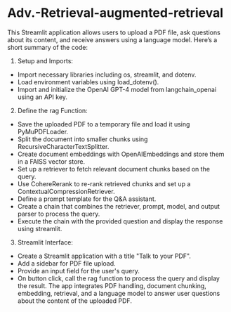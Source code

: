 # Adv.-Retrieval-augmented-retrieval

This Streamlit application allows users to upload a PDF file, ask questions about its content, and receive answers using a language model. Here’s a short summary of the code:
1.	Setup and Imports:
-	Import necessary libraries including os, streamlit, and dotenv.
-	Load environment variables using load_dotenv().
-	Import and initialize the OpenAI GPT-4 model from langchain_openai using an API key.
  
2.	Define the rag Function:
-	Save the uploaded PDF to a temporary file and load it using PyMuPDFLoader.
-	Split the document into smaller chunks using RecursiveCharacterTextSplitter.
-	Create document embeddings with OpenAIEmbeddings and store them in a FAISS vector store.
-	Set up a retriever to fetch relevant document chunks based on the query.
-	Use CohereRerank to re-rank retrieved chunks and set up a ContextualCompressionRetriever.
-	Define a prompt template for the Q&A assistant.
-	Create a chain that combines the retriever, prompt, model, and output parser to process the query.
-	Execute the chain with the provided question and display the response using streamlit.
  
3.	Streamlit Interface:
-	Create a Streamlit application with a title "Talk to your PDF".
-	Add a sidebar for PDF file upload.
-	Provide an input field for the user's query.
-	On button click, call the rag function to process the query and display the result.
The app integrates PDF handling, document chunking, embedding, retrieval, and a language model to answer user questions about the content of the uploaded PDF.


